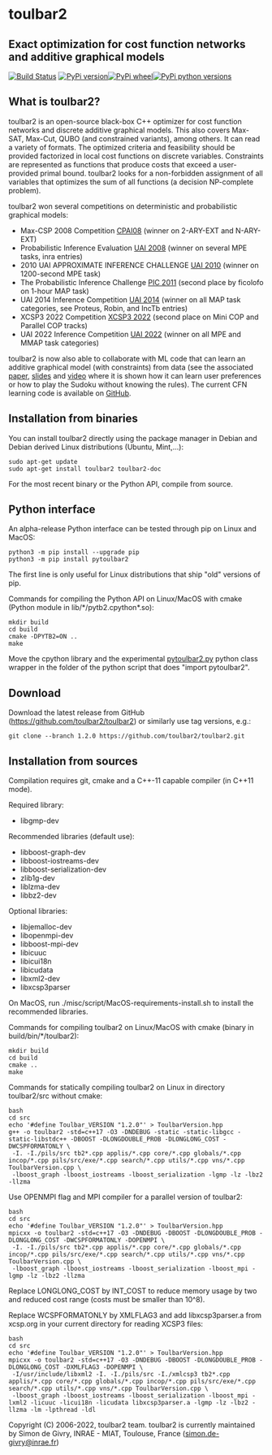 # toulbar2
## Exact optimization for cost function networks and additive graphical models 

[![Build Status](https://travis-ci.com/toulbar2/toulbar2.svg?branch=master)](https://app.travis-ci.com/github/toulbar2/toulbar2)
[![PyPi version](https://img.shields.io/pypi/v/pytoulbar2.svg)](https://pypi.org/project/pytoulbar2)[![PyPi wheel](https://img.shields.io/pypi/wheel/pytoulbar2.svg)](https://pypi.org/project/pytoulbar2)[![PyPi python versions](https://img.shields.io/pypi/pyversions/pytoulbar2.svg)](https://pypi.org/project/pytoulbar2)

<!-- (_README_1)= -->
## What is toulbar2? 

toulbar2 is an open-source black-box C++ optimizer for cost function
networks and discrete additive graphical models. This also covers Max-SAT, Max-Cut, QUBO (and constrained variants), among others. It can read a variety
of formats. The optimized criteria and feasibility should be provided
factorized in local cost functions on discrete variables. Constraints
are represented as functions that produce costs that exceed a
user-provided primal bound. toulbar2 looks for a non-forbidden assignment 
of all variables that optimizes the sum of all functions (a decision 
NP-complete problem).

toulbar2 won several competitions on deterministic and probabilistic
graphical models:

* Max-CSP 2008 Competition [CPAI08][cpai08] (winner on 2-ARY-EXT and N-ARY-EXT)
* Probabilistic Inference Evaluation [UAI 2008][uai2008] (winner on several MPE tasks, inra entries)
* 2010 UAI APPROXIMATE INFERENCE CHALLENGE [UAI 2010][uai2010] (winner on 1200-second MPE task)
* The Probabilistic Inference Challenge [PIC 2011][pic2011] (second place by ficolofo on 1-hour MAP task)
* UAI 2014 Inference Competition [UAI 2014][uai2014] (winner on all MAP task categories, see Proteus, Robin, and IncTb entries)
* XCSP3 2022 Competition [XCSP3 2022][xcsp2022] (second place on Mini COP and Parallel COP tracks)
* UAI 2022 Inference Competition [UAI 2022][uai2022] (winner on all MPE and MMAP task categories)

[cpai08]: http://www.cril.univ-artois.fr/CPAI08/
[uai2008]: http://graphmod.ics.uci.edu/uai08/Evaluation/Report
[uai2010]: http://www.cs.huji.ac.il/project/UAI10/summary.php
[pic2011]: http://www.cs.huji.ac.il/project/PASCAL/board.php
[uai2014]: http://www.hlt.utdallas.edu/~vgogate/uai14-competition/leaders.html 
[xcsp2022]: https://xcsp.org/competitions
[uai2022]: https://uaicompetition.github.io/uci-2022/results/final-leader-board

toulbar2 is now also able to collaborate with ML code that can learn
an additive graphical model (with constraints) from data (see the
associated
[paper](https://miat.inrae.fr/schiex/Export/Pushing_Data_in_your_CP_model.pdf),
[slides](https://miat.inrae.fr/schiex/Export/Pushing_Data_in_your_CP_model-Slides.pdf)
and [video](https://www.youtube.com/watch?v=IpUr6KIEjMs) where it is
shown how it can learn user preferences or how to play the Sudoku
without knowing the rules). The current CFN learning code is available
on [GitHub](https://github.com/toulbar2/CFN-learn).

<!-- (_README_2)= -->
## Installation from binaries

You can install toulbar2 directly using the package manager in Debian
and Debian derived Linux distributions (Ubuntu, Mint,...):

    sudo apt-get update
    sudo apt-get install toulbar2 toulbar2-doc

For the most recent binary or the Python API, compile from source.

<!-- (_README_3)= -->
## Python interface

An alpha-release Python interface can be tested through pip on Linux and MacOS:

    python3 -m pip install --upgrade pip
    python3 -m pip install pytoulbar2

The first line is only useful for Linux distributions that ship "old" versions of pip.

Commands for compiling the Python API on Linux/MacOS with cmake (Python module in lib/\*/pytb2.cpython\*.so):

    mkdir build
    cd build
    cmake -DPYTB2=ON ..
    make

Move the cpython library and the experimental [pytoulbar2.py](https://github.com/toulbar2/toulbar2/raw/master/pytoulbar2/pytoulbar2.py) python class wrapper in the folder of the python script that does "import pytoulbar2".

<!-- (_README_4)= -->
## Download

Download the latest release from GitHub
(https://github.com/toulbar2/toulbar2) or similarly use tag versions,
e.g.:

    git clone --branch 1.2.0 https://github.com/toulbar2/toulbar2.git

<!-- (_README_5)= -->
## Installation from sources

Compilation requires git, cmake and a C++-11 capable compiler (in C++11 mode). 

Required library:
* libgmp-dev

Recommended libraries (default use):
* libboost-graph-dev
* libboost-iostreams-dev
* libboost-serialization-dev
* zlib1g-dev
* liblzma-dev
* libbz2-dev

Optional libraries:
* libjemalloc-dev
* libopenmpi-dev
* libboost-mpi-dev
* libicuuc
* libicui18n
* libicudata
* libxml2-dev
* libxcsp3parser

On MacOS, run ./misc/script/MacOS-requirements-install.sh to install the recommended libraries.

Commands for compiling toulbar2 on Linux/MacOS with cmake (binary in build/bin/\*/toulbar2):

    mkdir build
    cd build
    cmake ..
    make

Commands for statically compiling toulbar2 on Linux in directory toulbar2/src without cmake:

    bash
    cd src
    echo '#define Toulbar_VERSION "1.2.0"' > ToulbarVersion.hpp
    g++ -o toulbar2 -std=c++17 -O3 -DNDEBUG -static -static-libgcc -static-libstdc++ -DBOOST -DLONGDOUBLE_PROB -DLONGLONG_COST -DWCSPFORMATONLY \
     -I. -I./pils/src tb2*.cpp applis/*.cpp core/*.cpp globals/*.cpp incop/*.cpp pils/src/exe/*.cpp search/*.cpp utils/*.cpp vns/*.cpp ToulbarVersion.cpp \
     -lboost_graph -lboost_iostreams -lboost_serialization -lgmp -lz -lbz2 -llzma

Use OPENMPI flag and MPI compiler for a parallel version of toulbar2:

    bash
    cd src
    echo '#define Toulbar_VERSION "1.2.0"' > ToulbarVersion.hpp
    mpicxx -o toulbar2 -std=c++17 -O3 -DNDEBUG -DBOOST -DLONGDOUBLE_PROB -DLONGLONG_COST -DWCSPFORMATONLY -DOPENMPI \
     -I. -I./pils/src tb2*.cpp applis/*.cpp core/*.cpp globals/*.cpp incop/*.cpp pils/src/exe/*.cpp search/*.cpp utils/*.cpp vns/*.cpp ToulbarVersion.cpp \
     -lboost_graph -lboost_iostreams -lboost_serialization -lboost_mpi -lgmp -lz -lbz2 -llzma

Replace LONGLONG_COST by INT_COST to reduce memory usage by two and reduced cost range (costs must be smaller than 10^8).

Replace WCSPFORMATONLY by XMLFLAG3 and add libxcsp3parser.a from xcsp.org in your current directory for reading XCSP3 files:

    bash
    cd src
    echo '#define Toulbar_VERSION "1.2.0"' > ToulbarVersion.hpp
    mpicxx -o toulbar2 -std=c++17 -O3 -DNDEBUG -DBOOST -DLONGDOUBLE_PROB -DLONGLONG_COST -DXMLFLAG3 -DOPENMPI \
     -I/usr/include/libxml2 -I. -I./pils/src -I./xmlcsp3 tb2*.cpp applis/*.cpp core/*.cpp globals/*.cpp incop/*.cpp pils/src/exe/*.cpp search/*.cpp utils/*.cpp vns/*.cpp ToulbarVersion.cpp \
     -lboost_graph -lboost_iostreams -lboost_serialization -lboost_mpi -lxml2 -licuuc -licui18n -licudata libxcsp3parser.a -lgmp -lz -lbz2 -llzma -lm -lpthread -ldl

Copyright (C) 2006-2022, toulbar2 team.
toulbar2 is currently maintained by Simon de Givry, INRAE - MIAT, Toulouse, France (simon.de-givry@inrae.fr)
